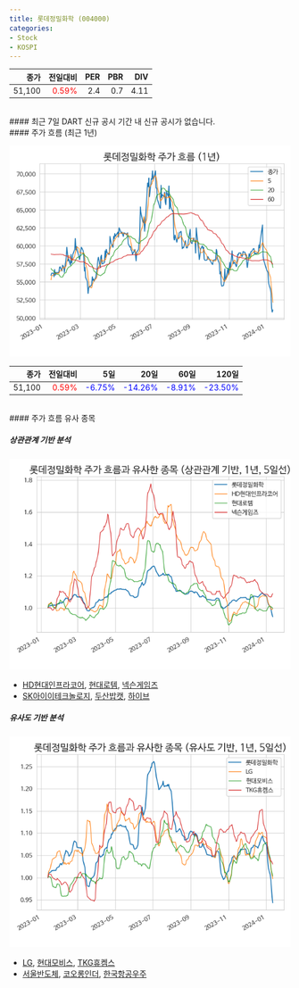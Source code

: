```yaml
---
title: 롯데정밀화학 (004000)
categories:
- Stock
- KOSPI
---
```


|종가|전일대비|PER|PBR|DIV|
|---:|-------:|--:|--:|--:|
|51,100|<span style="color: red">0.59%</span>|2.4|0.7|4.11|

<!-- more -->

<br>
#### 최근 7일 DART 신규 공시
기간 내 신규 공시가 없습니다.

<br>
#### 주가 흐름 (최근 1년)

![004000](/assets/images/stock/004000.png)

|종가|전일대비|5일|20일|60일|120일|
|---:|-------:|--:|---:|---:|----:|
|51,100|<span style="color: red">0.59%</span>|<span style="color: blue">-6.75%</span>|<span style="color: blue">-14.26%</span>|<span style="color: blue">-8.91%</span>|<span style="color: blue">-23.50%</span>|

<br>
#### 주가 흐름 유사 종목

##### 상관관계 기반 분석

![004000](/assets/images/stock/004000_corr.png)
- [HD현대인프라코어](/042670/), [현대로템](/064350/), [넥슨게임즈](/225570/)
- [SK아이이테크놀로지](/361610/), [두산밥캣](/241560/), [하이브](/352820/)

##### 유사도 기반 분석

![004000](/assets/images/stock/004000_sim.png)
- [LG](/003550/), [현대모비스](/012330/), [TKG휴켐스](/069260/)
- [서울반도체](/046890/), [코오롱인더](/120110/), [한국항공우주](/047810/)